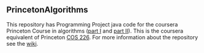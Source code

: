 ## PrincetonAlgorithms

This repository has Programming Project java code for the coursera Princeton Course in algorithms ([part I](https://www.coursera.org/learn/algorithms-part1) and [part II](https://www.coursera.org/learn/algorithms-part2)). This is the coursera equivalent of Princeton [COS 226](https://www.cs.princeton.edu/courses/archive/spring21/cos226/). For more information about the repository see the [wiki](https://github.com/asubramanian08/PrincetonCoursera/wiki/Home).
